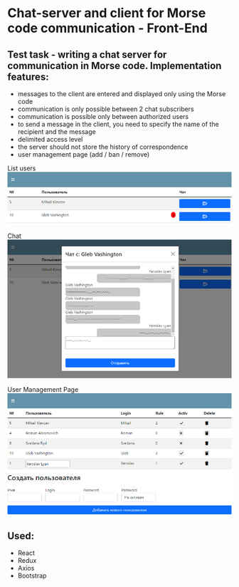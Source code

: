 # Chat-server and client for Morse code communication - Front-End

## Test task - writing a chat server for communication in Morse code. Implementation features:
- messages to the client are entered and displayed only using the Morse code
- communication is only possible between 2 chat subscribers
- communication is possible only between authorized users
- to send a message in the client, you need to specify the name of the recipient and the message
- delimited access level
- the server should not store the history of correspondence
- user management page (add / ban / remove)

List users
![Screenshot](./img/list-users.png)

Chat
![Screenshot](./img/chat.png)

User Management Page
![Screenshot](./img/admins.png)

## Used:
- React
- Redux
- Axios
- Bootstrap